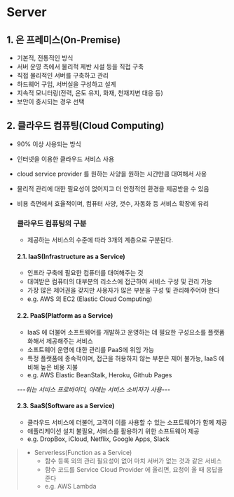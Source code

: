 # Server

## 1. 온 프레미스(On-Premise)

- 기본적, 전통적인 방식
- 서버 운영 측에서 물리적 제반 시설 등을 직접 구축
- 직접 물리적인 서버를 구축하고 관리
- 하드웨어 구입, 서버실을 구성하고 설계
- 지속적 모니터링(전력, 온도 유지, 화재, 천재지변 대응 등)
- 보안이 중시되는 경우 선택

## 2. 클라우드 컴퓨팅(Cloud Computing)

- 90% 이상 사용되는 방식
- 인터넷을 이용한 클라우드 서비스 사용
- cloud service provider 를 원하는 사양을 원하는 시간만큼 대여해서 사용
- 물리적 관리에 대한 필요성이 없어지고 더 안정적인 환경을 제공받을 수 있음
- 비용 측면에서 효율적이며, 컴퓨터 사양, 갯수, 자동화 등 서비스 확장에 유리

  ### 클라우드 컴퓨팅의 구분

  - 제공하는 서비스의 수준에 따라 3개의 계층으로 구분된다.

  #### 2.1. IaaS(Infrastructure as a Service)

  - 인프라 구축에 필요한 컴퓨터를 대여해주는 것
  - 대여받은 컴퓨터의 대부분의 리소스에 접근하여 서비스 구성 및 관리 가능
  - 가장 많은 제어권을 갖지만 사용자가 많은 부분을 구성 및 관리해주어야 한다
  - e.g. AWS 의 EC2 (Elastic Cloud Computing)

  #### 2.2. PaaS(Platform as a Service)

  - IaaS 에 더불어 소프트웨어를 개발하고 운영하는 데 필요한 구성요소를 플랫폼화해서 제공해주는 서비스
  - 소프트웨어 운영에 대한 관리를 PaaS에 위임 가능
  - 특정 플랫폼에 종속적이며, 접근을 허용하지 않는 부분은 제어 불가능, IaaS 에 비해 높은 비용 지불
  - e.g. AWS Elastic BeanStalk, Heroku, Github Pages

  _---위는 서비스 프로바이더, 아래는 서비스 소비자가 사용---_

  #### 2.3. SaaS(Software as a Service)

  - 클라우드 서비스에 더불어, 고객이 이를 사용할 수 있는 소프트웨어가 함께 제공
  - 애플리케이션 설치 불필요, 서비스를 활용하기 위한 소프트웨어 제공
  - e.g. DropBox, iCloud, Netflix, Google Apps, Slack

> - Serverless(Function as a Service)
>   - 함수 등록 외의 관리 필요성이 없어 마치 서버가 없는 것과 같은 서비스
>   - 함수 코드를 Service Cloud Provider 에 올리면, 요청이 올 때 응답을 준다
>   - e.g. AWS Lambda
